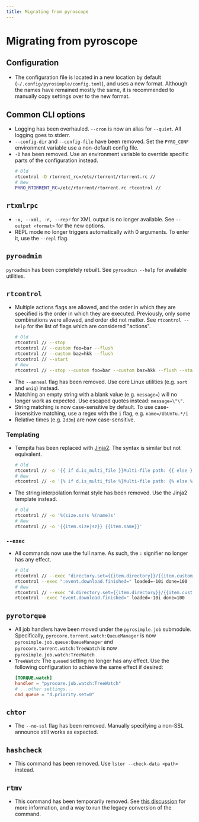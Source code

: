```yaml
---
title: Migrating from pyroscope
---
```

# Migrating from pyroscope

## Configuration

* The configuration file is located in a new location by default
  (`~/.config/pyrosimple/config.toml`), and uses a new
  format. Although the names have remained mostly the same, it is
  recommended to manually copy settings over to the new format.

## Common CLI options

* Logging has been overhauled. `--cron` is now an alias for
  `--quiet`. All logging goes to stderr.
* `--config-dir` and `--config-file` have been removed. Set the
  `PYRO_CONF` environment variable use a non-default config file.
* `-D` has been removed. Use an environment variable to override
  specific parts of the configuration instead.
  ```bash
  # Old
  rtcontrol -D rtorrent_rc=/etc/rtorrent/rtorrent.rc //
  # New
  PYRO_RTORRENT_RC=/etc/rtorrent/rtorrent.rc rtcontrol //
  ```

## `rtxmlrpc`

* `-x, --xml, -r, --repr` for XML output is no longer available. See
  `--output <format>` for the new options.
* REPL mode no longer triggers automatically with 0 arguments. To
  enter it, use the `--repl` flag.

## `pyroadmin`

`pyroadmin` has been completely rebuilt. See `pyroadmin --help` for
available utilities.

## `rtcontrol`

* Multiple actions flags are allowed, and the order in which they are
  specified is the order in which they are executed. Previously, only
  some combinations were allowed, and order did not matter. See `rtcontrol --help`
  for the list of flags which are considered "actions".
  ```bash
  # Old
  rtcontrol // --stop
  rtcontrol // --custom foo=bar --flush
  rtcontrol // --custom baz=hkk --flush
  rtcontrol // --start
  # New
  rtcontrol // --stop --custom foo=bar --custom baz=hkk --flush --start
  ```
* The `--anneal` flag has been removed. Use core Linux utilities
  (e.g. `sort` and `uniq`) instead.
* Matching an empty string with a blank value (e.g. `message=`) will
  no longer work as expected. Use escaped quotes instead:
  `message=\"\"`.
* String matching is now case-sensitive by default. To use
  case-insensitive matching, use a regex with the `i` flag,
  e.g. `name=/UbUnTu.*/i`
* Relative times (e.g. `2d3m`) are now case-sensitive.

### Templating

* Tempita has been replaced with
  [Jinja2](https://jinja.palletsprojects.com/en/3.0.x/templates/). The
  syntax is similar but not equivalent.
  ```bash
  # Old
  rtcontrol // -o '{{ if d.is_multi_file }}Multi-file path: {{ else }}Single file: {{ endif }}{{item.directory}}'
  # New
  rtcontrol // -o '{% if d.is_multi_file %}Multi-file path: {% else %}Single file: {% endif %}{{item.directory}}'
  ```
* The string interpolation format style has been removed. Use the
  Jinja2 template instead.
  ```bash
  # Old
  rtcontrol // -o '%(size.sz)s %(name)s'
  # New
  rtcontrol // -o '{{item.size|sz}} {{item.name}}'
  ```

### `--exec`

* All commands now use the full name. As such, the `:` signifier no
  longer has any effect.
  ```bash
  # Old
  rtcontrol // --exec "directory.set={{item.directory}}/{{item.custom_target_folder}}"
  rtcontrol --exec ":event.download.finished=" loaded=-10i done=100
  # New
  rtcontrol // --exec "d.directory.set={{item.directory}}/{{item.custom_target_folder}}"
  rtcontrol --exec "event.download.finished=" loaded=-10i done=100
  ```

## `pyrotorque`

* All job handlers have been moved under the `pyrosimple.job`
  submodule. Specifically, `pyrocore.torrent.watch:QueueManager` is
  now `pyrosimple.job.queue:QueueManager` and
  `pyrocore.torrent.watch:TreeWatch` is now
  `pyrosimple.job.watch:TreeWatch`
* `TreeWatch`: The `queued` setting no longer has any effect. Use the
  following configuration to achieve the same effect if desired:
  ```toml
  [TORQUE.watch]
  handler = "pyrocore.job.watch:TreeWatch"
  # ...other settings...
  cmd_queue = "d.priority.set=0"
  ```
## `chtor`

* The `--no-ssl` flag has been removed. Manually specifying a non-SSL
  announce still works as expected.

## `hashcheck`

* This command has been removed. Use `lstor --check-data <path>` instead.

## `rtmv`

* This command has been temporarily removed. See [this discussion](https://github.com/kannibalox/pyrosimple/discussions/35)
  for more information, and a way to run the legacy conversion of the
  command.
